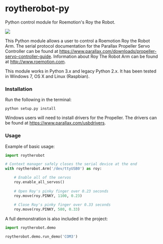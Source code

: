 # roytherobot-py
Python control module for Roemotion's Roy the Robot.

![](https://j.gifs.com/NkjlxL.gif)

This Python module allows a user to control a Roemotion Roy the Robot Arm. The serial protocol documentation for the Parallax Propeller Servo Controller can be found at <https://www.parallax.com/downloads/propeller-servo-controller-guide>. Information about Roy The Robot Arm can be found at <http://www.roemotion.com>.

This module works in Python 3.x and legacy Python 2.x. It has been tested in Windows 7, OS X and Linux (Raspbian).

### Installation
Run the following in the terminal:

```
python setup.py install
```
Windows users will need to install drivers for the Propeller. The drivers can be found at <https://www.parallax.com/usbdrivers>.
### Usage

Example of basic usage:

```python
import roytherobot

# Context manager safely closes the serial device at the end
with roytherobot.Arm('/dev/ttyUSB0') as roy:

	# Enable all of the servos
	roy.enable_all_servos()
	
	# Open Roy's pinky finger over 0.23 seconds
	roy.move(roy.PINKY, 1100, 0.23)
	
	# Close Roy's pinky finger over 0.33 seconds
	roy.move(roy.PINKY, 580, 0.33)
```

A full demonstration is also included in the project:

```python
import roytherobot.demo

roytherobot.demo.run_demo('COM3')
```
